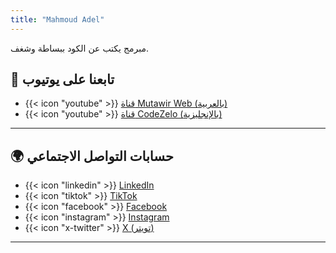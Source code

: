 ```yaml
---
title: "Mahmoud Adel"
---
```


مبرمج يكتب عن الكود ببساطة وشغف.

## 🎥 تابعنا على يوتيوب
- {{< icon "youtube" >}} [قناة Mutawir Web (بالعربية)](https://www.youtube.com/@MutawirWeb)
- {{< icon "youtube" >}} [قناة CodeZelo (بالإنجليزية)](https://www.youtube.com/@CodeZelo)

---

## 🌍 حسابات التواصل الاجتماعي
- {{< icon "linkedin" >}} [LinkedIn](https://www.linkedin.com/in/devmahmoudadel/)
- {{< icon "tiktok" >}} [TikTok](https://www.tiktok.com/@dev.mahmoud.adel)
- {{< icon "facebook" >}} [Facebook](https://www.facebook.com/DevMahmoudAdel/)
- {{< icon "instagram" >}} [Instagram](https://www.instagram.com/devmahmoudadel/)
- {{< icon "x-twitter" >}} [X (تويتر)](https://x.com/DevMahmoudAdel)

---
